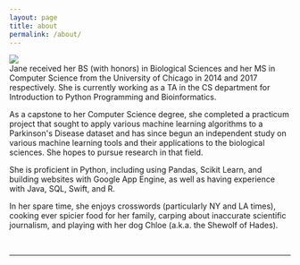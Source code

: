 ```yaml
---
layout: page
title: about
permalink: /about/
---
```


<img class="col one right" src="/img/prof_pic.jpg">

<br/>
Jane received her BS (with honors) in Biological Sciences and her MS in Computer Science from the University of Chicago in 2014 and 2017 respectively. She is currently working as a TA in the CS department for Introduction to Python Programming and Bioinformatics.

As a capstone to her Computer Science degree, she completed a practicum project that sought to apply various machine learning algorithms to a Parkinson's Disease dataset and has since begun an independent study on various machine learning tools and their applications to the biological sciences. She hopes to pursue research in that field.

She is proficient in Python, including using Pandas, Scikit Learn, and building websites with Google App Engine, as well as having experience with Java, SQL, Swift, and R.

In her spare time, she enjoys crosswords (particularly NY and LA times), cooking ever spicier food for her family, carping about inaccurate scientific journalism, and playing with her dog Chloe (a.k.a. the Shewolf of Hades).

<br/>
<hr/>
<br/>
<span class="contacticon center">
	<a href="mailto:j.v.makin@gmail.com"><i class="fa fa-envelope-square"></i></a>
	<a href="https://github.com/jvmakin" target="_blank"><i class="fa fa-github-square"></i></a>
</span>
